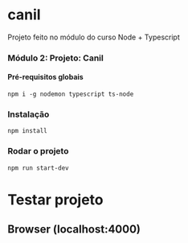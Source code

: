 # canil
Projeto feito no módulo do curso Node + Typescript
### Módulo 2: Projeto: Canil

#### Pré-requisitos globais
`npm i -g nodemon typescript ts-node`

### Instalação
`npm install`

### Rodar o projeto
`npm run start-dev`


# Testar projeto
## Browser (localhost:4000)
